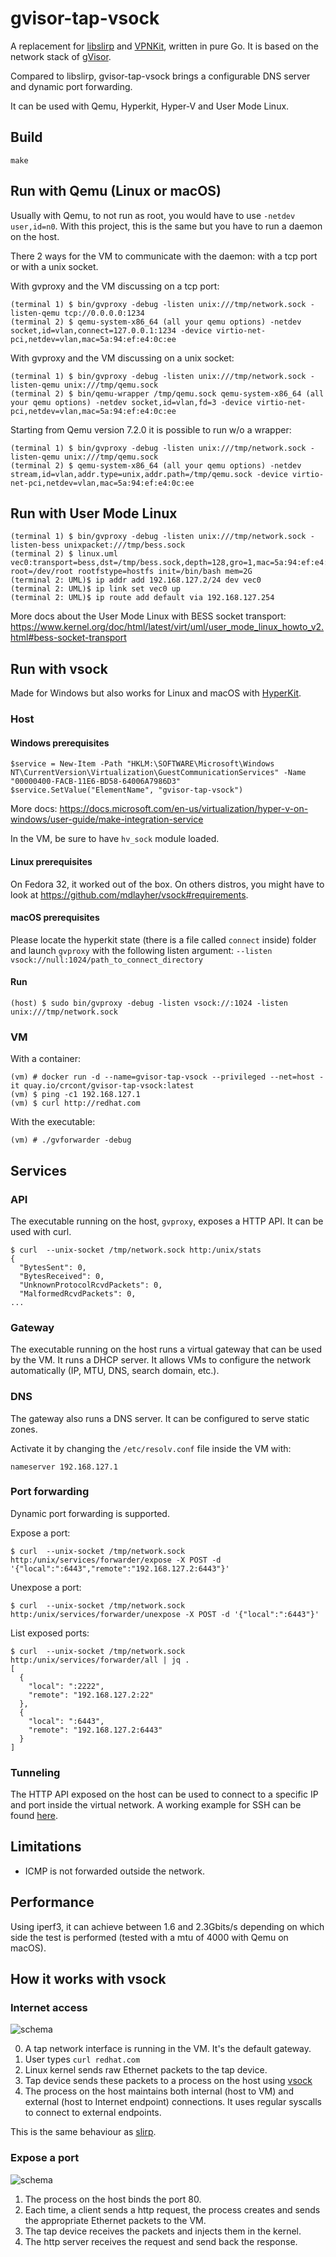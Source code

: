 # gvisor-tap-vsock


A replacement for [libslirp](https://gitlab.com/qemu-project/libslirp) and [VPNKit](https://github.com/moby/vpnkit), written in pure Go.
It is based on the network stack of [gVisor](https://github.com/google/gvisor/tree/master/pkg/tcpip).

Compared to libslirp, gvisor-tap-vsock brings a configurable DNS server and dynamic port forwarding.

It can be used with Qemu, Hyperkit, Hyper-V and User Mode Linux.

## Build

```
make
```

## Run with Qemu (Linux or macOS)

Usually with Qemu, to not run as root, you would have to use `-netdev user,id=n0`.
With this project, this is the same but you have to run a daemon on the host.

There 2 ways for the VM to communicate with the daemon: with a tcp port or with a unix socket.

With gvproxy and the VM discussing on a tcp port:
```
(terminal 1) $ bin/gvproxy -debug -listen unix:///tmp/network.sock -listen-qemu tcp://0.0.0.0:1234
(terminal 2) $ qemu-system-x86_64 (all your qemu options) -netdev socket,id=vlan,connect=127.0.0.1:1234 -device virtio-net-pci,netdev=vlan,mac=5a:94:ef:e4:0c:ee
```

With gvproxy and the VM discussing on a unix socket:
```
(terminal 1) $ bin/gvproxy -debug -listen unix:///tmp/network.sock -listen-qemu unix:///tmp/qemu.sock
(terminal 2) $ bin/qemu-wrapper /tmp/qemu.sock qemu-system-x86_64 (all your qemu options) -netdev socket,id=vlan,fd=3 -device virtio-net-pci,netdev=vlan,mac=5a:94:ef:e4:0c:ee
```

Starting from Qemu version 7.2.0 it is possible to run w/o a wrapper:
```
(terminal 1) $ bin/gvproxy -debug -listen unix:///tmp/network.sock -listen-qemu unix:///tmp/qemu.sock
(terminal 2) $ qemu-system-x86_64 (all your qemu options) -netdev stream,id=vlan,addr.type=unix,addr.path=/tmp/qemu.sock -device virtio-net-pci,netdev=vlan,mac=5a:94:ef:e4:0c:ee
```

## Run with User Mode Linux

```
(terminal 1) $ bin/gvproxy -debug -listen unix:///tmp/network.sock -listen-bess unixpacket:///tmp/bess.sock
(terminal 2) $ linux.uml vec0:transport=bess,dst=/tmp/bess.sock,depth=128,gro=1,mac=5a:94:ef:e4:0c:ee root=/dev/root rootfstype=hostfs init=/bin/bash mem=2G
(terminal 2: UML)$ ip addr add 192.168.127.2/24 dev vec0
(terminal 2: UML)$ ip link set vec0 up
(terminal 2: UML)$ ip route add default via 192.168.127.254
```

More docs about the User Mode Linux with BESS socket transport: https://www.kernel.org/doc/html/latest/virt/uml/user_mode_linux_howto_v2.html#bess-socket-transport

## Run with vsock

Made for Windows but also works for Linux and macOS with [HyperKit](https://github.com/moby/hyperkit).

### Host

#### Windows prerequisites

```
$service = New-Item -Path "HKLM:\SOFTWARE\Microsoft\Windows NT\CurrentVersion\Virtualization\GuestCommunicationServices" -Name "00000400-FACB-11E6-BD58-64006A7986D3"
$service.SetValue("ElementName", "gvisor-tap-vsock")
```

More docs: https://docs.microsoft.com/en-us/virtualization/hyper-v-on-windows/user-guide/make-integration-service

In the VM, be sure to have `hv_sock` module loaded.

#### Linux prerequisites

On Fedora 32, it worked out of the box. On others distros, you might have to look at https://github.com/mdlayher/vsock#requirements.

#### macOS prerequisites

Please locate the hyperkit state (there is a file called `connect` inside) folder and launch `gvproxy` with the following listen argument:
`--listen vsock://null:1024/path_to_connect_directory`

#### Run

```
(host) $ sudo bin/gvproxy -debug -listen vsock://:1024 -listen unix:///tmp/network.sock
```

### VM

With a container:
```
(vm) # docker run -d --name=gvisor-tap-vsock --privileged --net=host -it quay.io/crcont/gvisor-tap-vsock:latest
(vm) $ ping -c1 192.168.127.1
(vm) $ curl http://redhat.com
```

With the executable:
```
(vm) # ./gvforwarder -debug
```

## Services

### API

The executable running on the host, `gvproxy`, exposes a HTTP API. It can be used with curl.

```
$ curl  --unix-socket /tmp/network.sock http:/unix/stats
{
  "BytesSent": 0,
  "BytesReceived": 0,
  "UnknownProtocolRcvdPackets": 0,
  "MalformedRcvdPackets": 0,
...
```

### Gateway

The executable running on the host runs a virtual gateway that can be used by the VM.
It runs a DHCP server. It allows VMs to configure the network automatically (IP, MTU, DNS, search domain, etc.).

### DNS

The gateway also runs a DNS server. It can be configured to serve static zones.

Activate it by changing the `/etc/resolv.conf` file inside the VM with:
```
nameserver 192.168.127.1
```

### Port forwarding

Dynamic port forwarding is supported.

Expose a port:
```
$ curl  --unix-socket /tmp/network.sock http:/unix/services/forwarder/expose -X POST -d '{"local":":6443","remote":"192.168.127.2:6443"}'
```

Unexpose a port:
```
$ curl  --unix-socket /tmp/network.sock http:/unix/services/forwarder/unexpose -X POST -d '{"local":":6443"}'
```

List exposed ports:
```
$ curl  --unix-socket /tmp/network.sock http:/unix/services/forwarder/all | jq .
[
  {
    "local": ":2222",
    "remote": "192.168.127.2:22"
  },
  {
    "local": ":6443",
    "remote": "192.168.127.2:6443"
  }
]

```

### Tunneling

The HTTP API exposed on the host can be used to connect to a specific IP and port inside the virtual network.
A working example for SSH can be found [here](https://github.com/containers/gvisor-tap-vsock/blob/master/cmd/ssh-over-vsock).

## Limitations

* ICMP is not forwarded outside the network.

## Performance

Using iperf3, it can achieve between 1.6 and 2.3Gbits/s depending on which side the test is performed (tested with a mtu of 4000 with Qemu on macOS).

## How it works with vsock

### Internet access

![schema](./doc/curl.png)

0. A tap network interface is running in the VM. It's the default gateway.
1. User types `curl redhat.com`
2. Linux kernel sends raw Ethernet packets to the tap device.
3. Tap device sends these packets to a process on the host using [vsock](https://wiki.qemu.org/Features/VirtioVsock)
4. The process on the host maintains both internal (host to VM) and external (host to Internet endpoint) connections. It uses regular syscalls to connect to external endpoints.

This is the same behaviour as [slirp](https://wiki.qemu.org/index.php/Documentation/Networking#User_Networking_.28SLIRP.29).

### Expose a port

![schema](./doc/http.png)

1. The process on the host binds the port 80.
2. Each time, a client sends a http request, the process creates and sends the appropriate Ethernet packets to the VM.
3. The tap device receives the packets and injects them in the kernel.
4. The http server receives the request and send back the response.
